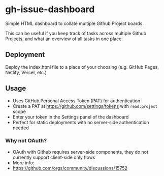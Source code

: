 # gh-issue-dashboard
Simple HTML dashboard to collate multiple Github Project boards.

This can be useful if you keep track of tasks across multiple Github Projects, and what an overview of all tasks in one place.

## Deployment
Deploy the index.html file to a place of your choosing (e.g. GitHub Pages, Netlify, Vercel, etc.)

## Usage
- Uses GitHub Personal Access Token (PAT) for authentication
- Create a PAT at https://github.com/settings/tokens with `read:project` scope
- Enter your token in the Settings panel of the dashboard
- Perfect for static deployments with no server-side authentication needed

### Why not OAuth?
- OAuth with Github requires server-side components, they do not currently support client-side only flows
- More info: 
- https://github.com/orgs/community/discussions/15752